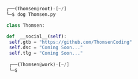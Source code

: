 <!-- <p align=center><img width=90% src="banner.gif"></img></p> -->
















```python
┌──(Thomsen@root)-[~/]
└─$ dog Thomsen.py

class Thomsen:

def  __social__(self):
 self.gtb = "https://github.com/ThomsenCoding"
 self.dsc = "Coming Soon..." 
 self.tlg = "Coming Soon..."
  
 ┌──(Thomsen@work)-[~/]
 └─$
```
